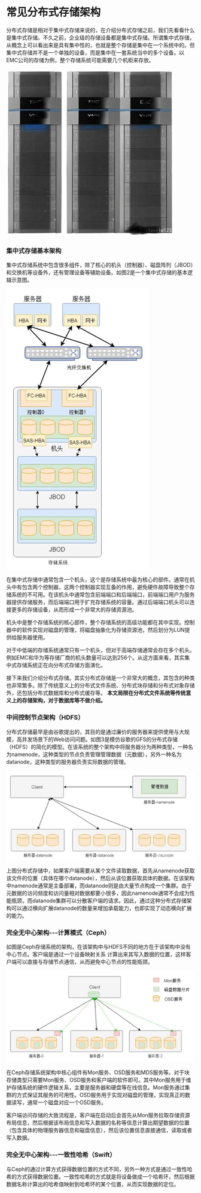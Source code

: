 # 常见分布式存储架构

分布式存储是相对于集中式存储来说的，在介绍分布式存储之前，我们先看看什么是集中式存储。不久之前，企业级的存储设备都是集中式存储。所谓集中式存储，从概念上可以看出来是具有集中性的，也就是整个存储是集中在一个系统中的。但集中式存储并不是一个单独的设备，而是集中在一套系统当中的多个设备。以EMC公司的存储为例，整个存储系统可能需要几个机柜来存放。

![图1 集中式存储物理示意图](../image/c12/DStorage-1.png)

### 集中式存储基本架构

集中式存储系统中包含很多组件，除了核心的机头（控制器）、磁盘阵列（JBOD）和交换机等设备外，还有管理设备等辅助设备。如图2是一个集中式存储的基本逻辑示意图。

![图2 集中式存储逻辑示意图](../image/c12/DStorage-2.png)

在集中式存储中通常包含一个机头，这个是存储系统中最为核心的部件。通常在机头中有包含两个控制器，这两个控制器实现互备的作用，避免硬件故障导致整个存储系统的不可用。在该机头中通常包含前端端口和后端端口，前端端口用户为服务器提供存储服务，而后端端口用于扩充存储系统的容量。通过后端端口机头可以连接更多的存储设备，从而形成一个非常大的存储资源池。

机头中是整个存储系统的核心部件，整个存储系统的高级功能都在其中实现。控制器中的软件实现对磁盘的管理，将磁盘抽象化为存储资源池，然后划分为LUN提供给服务器使用。

对于中低端的存储系统通常只有一个机头，但对于高端存储通常会存在多个机头。例如EMC和华为等存储厂商的机头数量可以达到256个。从这方面来看，其实集中式存储系统正在向分布式存储方面演化。

接下来我们介绍分布式存储。其实分布式存储是一个非常大的概念，其包含的种类也非常繁多。除了传统意义上的分布式文件系统、分布式块存储和分布式对象存储外，还包括分布式数据库和分布式缓存等。
**本文局限在分布式文件系统等传统意义上的存储架构，对于数据库等不做介绍。**

### 中间控制节点架构（HDFS）

分布式存储最早是由谷歌提出的，其目的是通过廉价的服务器来提供使用与大规模，高并发场景下的Web访问问题。如图3是模仿谷歌的GFS的分布式存储（HDFS）的简化的模型。在该系统的整个架构中将服务器分为两种类型，一种名为namenode，这种类型的节点负责管理管理数据（元数据），另外一种名为datanode，这种类型的服务器负责实际数据的管理。

![图3 HDFS简化架构图示意图](../image/c12/DStorage-3.png)

上图分布式存储中，如果客户端需要从某个文件读取数据，首先从namenode获取该文件的位置（具体在哪个datanode），然后从该位置获取具体的数据。在该架构中namenode通常是主备部署，而datanode则是由大量节点构成一个集群。由于元数据的访问频度和访问量相对数据都要小很多，因此namenode通常不会成为性能瓶颈，而datanode集群可以分散客户端的请求。因此，通过这种分布式存储架构可以通过横向扩展datanode的数量来增加承载能力，也即实现了动态横向扩展的能力。

### 完全无中心架构---计算模式（Ceph）

如图是Ceph存储系统的架构，在该架构中与HDFS不同的地方在于该架构中没有中心节点。客户端是通过一个设备映射关系
计算出来其写入数据的位置，这样客户端可以直接与存储节点通信，从而避免中心节点的性能瓶颈。

![图4 Ceph无中心架构](../image/c12/DStorage-4.png)

在Ceph存储系统架构中核心组件有Mon服务、OSD服务和MDS服务等。对于块存储类型只需要Mon服务、OSD服务和客户端的软件即可。其中Mon服务用于维护存储系统的硬件逻辑关系，主要是服务器和硬盘等在线信息。Mon服务通过集群的方式保证其服务的可用性。OSD服务用于实现对磁盘的管理，实现真正的数据读写，通常一个磁盘对应一个OSD服务。

客户端访问存储的大致流程是，客户端在启动后会首先从Mon服务拉取存储资源布局信息，然后根据该布局信息和写入数据的名称等信息计算出期望数据的位置（包含具体的物理服务器信息和磁盘信息），然后该位置信息直接通信，读取或者写入数据。

### 完全无中心架构---一致性哈希（Swift）

与Ceph的通过计算方式获得数据位置的方式不同，另外一种方式是通过一致性哈希的方式获得数据位置。一致性哈希的方式就是将设备做成一个哈希环，然后根据数据名称计算出的哈希值映射到哈希环的某个位置，从而实现数据的定位。
